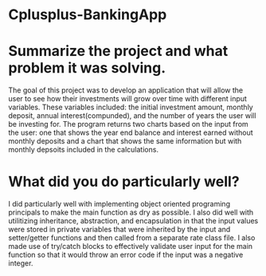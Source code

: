 # Cplusplus-BankingApp

# Summarize the project and what problem it was solving.
The goal of this project was to develop an application that will allow the user to see how their investments will grow over time with different input variables. These variables included: the initial investment amount, monthly deposit, annual interest(compunded), and the number of years the user will be investing for. The program returns two charts based on the input from the user: one that shows the year end balance and interest earned without monthly deposits and a chart that shows the same information but with monthly depsoits included in the calculations.

# What did you do particularly well?
I did particularly well with implementing object oriented programing principals to make the main function as dry as possible. I also did well with utilitizing inheritance, abstraction, and encapsulation in that the input values were stored in private variables that were inherited by the input and setter/getter functions and then called from a separate rate class file. I also made use of try/catch blocks to effectively validate user input for the main function so that it would throw an error code if the input was a negative integer.


